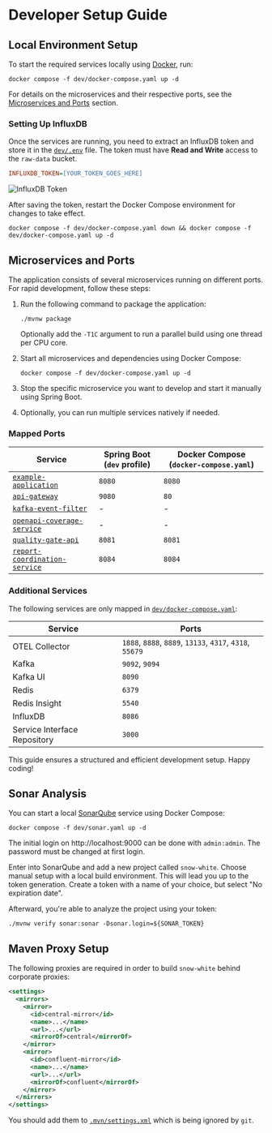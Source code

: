# Developer Setup Guide

## Local Environment Setup

To start the required services locally using [Docker](https://www.docker.com/), run:

```shell
docker compose -f dev/docker-compose.yaml up -d
```

For details on the microservices and their respective ports, see the [Microservices and Ports](#microservices-and-ports)
section.

### Setting Up InfluxDB

Once the services are running, you need to extract an InfluxDB token and store it in the [`dev/.env`](dev/.env) file.
The token must have **Read and Write** access to the `raw-data` bucket.

```ini
INFLUXDB_TOKEN=[YOUR_TOKEN_GOES_HERE]
```

![InfluxDB Token](dev/influxdb-token.png)

After saving the token, restart the Docker Compose environment for changes to take effect.

```shell
docker compose -f dev/docker-compose.yaml down && docker compose -f dev/docker-compose.yaml up -d
```

## Microservices and Ports

The application consists of several microservices running on different ports.
For rapid development, follow these steps:

1. Run the following command to package the application:

   ```shell
   ./mvnw package
   ```

   Optionally add the `-T1C` argument to run a parallel build using one thread per CPU core.

2. Start all microservices and dependencies using Docker Compose:

   ```shell
   docker compose -f dev/docker-compose.yaml up -d
   ```

3. Stop the specific microservice you want to develop and start it manually using Spring Boot.

4. Optionally, you can run multiple services natively if needed.

### Mapped Ports

| Service                                                                      | Spring Boot (`dev` profile) | Docker Compose (`docker-compose.yaml`) |
| ---------------------------------------------------------------------------- | --------------------------- | -------------------------------------- |
| [`example-application`](./example-application)                               | `8080`                      | `8080`                                 |
| [`api-gateway`](./microservices/api-gateway)                                 | `9080`                      | `80`                                   |
| [`kafka-event-filter`](./microservices/kafka-event-filter)                   | -                           | -                                      |
| [`openapi-coverage-service`](./microservices/openapi-coverage-service)       | -                           | -                                      |
| [`quality-gate-api`](./microservices/quality-gate-api)                       | `8081`                      | `8081`                                 |
| [`report-coordination-service`](./microservices/report-coordination-service) | `8084`                      | `8084`                                 |

### Additional Services

The following services are only mapped in [`dev/docker-compose.yaml`](dev/docker-compose.yaml):

| Service                      | Ports                                                    |
| ---------------------------- | -------------------------------------------------------- |
| OTEL Collector               | `1888`, `8888`, `8889`, `13133`, `4317`, `4318`, `55679` |
| Kafka                        | `9092`, `9094`                                           |
| Kafka UI                     | `8090`                                                   |
| Redis                        | `6379`                                                   |
| Redis Insight                | `5540`                                                   |
| InfluxDB                     | `8086`                                                   |
| Service Interface Repository | `3000`                                                   |

This guide ensures a structured and efficient development setup. Happy coding!

## Sonar Analysis

You can start a local [SonarQube](https://www.sonarsource.com/) service using Docker Compose:

```shell
docker compose -f dev/sonar.yaml up -d
```

The initial login on http://localhost:9000 can be done with `admin:admin`.
The password must be changed at first login.

Enter into SonarQube and add a new project called `snow-white`.
Choose manual setup with a local build environment.
This will lead you up to the token generation.
Create a token with a name of your choice, but select "No expiration date".

Afterward, you're able to analyze the project using your token:

```shell
./mvnw verify sonar:sonar -Dsonar.login=${SONAR_TOKEN}
```

## Maven Proxy Setup

The following proxies are required in order to build `snow-white` behind corporate proxies:

```xml
<settings>
  <mirrors>
    <mirror>
      <id>central-mirror</id>
      <name>...</name>
      <url>...</url>
      <mirrorOf>central</mirrorOf>
    </mirror>
    <mirror>
      <id>confluent-mirror</id>
      <name>...</name>
      <url>...</url>
      <mirrorOf>confluent</mirrorOf>
    </mirror>
  </mirrors>
</settings>
```

You should add them to [`.mvn/settings.xml`](./.mvn/settings.xml) which is being ignored by `git`.
